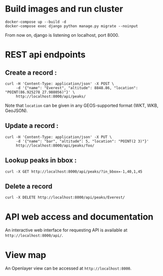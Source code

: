 # Build images and run cluster

```
docker-compose up --build -d
docker-compose exec django python manage.py migrate --noinput
```
From now on, django is listening on localhost, port 8000.


# REST api endpoints

## Create a record :
```
curl -H 'Content-Type: application/json' -X POST \
     -d '{"name": "Everest", "altitude": 8848.86, "location": "POINT(86.925278 27.988056)"}' \
	 http://localhost:8000/api/peaks/
```

Note that `location` can be given in any GEOS-supported format (WKT, WKB, GeoJSON).

## Update a record :

```
curl -H 'Content-Type: application/json' -X PUT \
     -d '{"name": "bar", "altitude": 5, "location": "POINT(2 3)"}'
	 http://localhost:8000/api/peaks/foo/
```

## Lookup peaks in bbox :

```
curl -X GET http://localhost:8000/api/peaks/?in_bbox=-1,40,1,45
```

## Delete a record

```
curl -X DELETE http://localhost:8000/api/peaks/Everest/
```

# API web access and documentation

An interactive web interface for requesting API is available at `http://localhost:8000/api/`.

# View map

An Openlayer view can be accessed  at `http://localhost:8000`.

